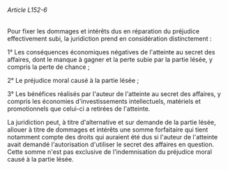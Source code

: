 ###### Article L152-6

Pour fixer les dommages et intérêts dus en réparation du préjudice effectivement subi, la juridiction prend en considération distinctement :

1° Les conséquences économiques négatives de l'atteinte au secret des affaires, dont le manque à gagner et la perte subie par la partie lésée, y compris la perte de chance ;

2° Le préjudice moral causé à la partie lésée ;

3° Les bénéfices réalisés par l'auteur de l'atteinte au secret des affaires, y compris les économies d'investissements intellectuels, matériels et promotionnels que celui-ci a retirées de l'atteinte.

La juridiction peut, à titre d'alternative et sur demande de la partie lésée, allouer à titre de dommages et intérêts une somme forfaitaire qui tient notamment compte des droits qui auraient été dus si l'auteur de l'atteinte avait demandé l'autorisation d'utiliser le secret des affaires en question. Cette somme n'est pas exclusive de l'indemnisation du préjudice moral causé à la partie lésée.

